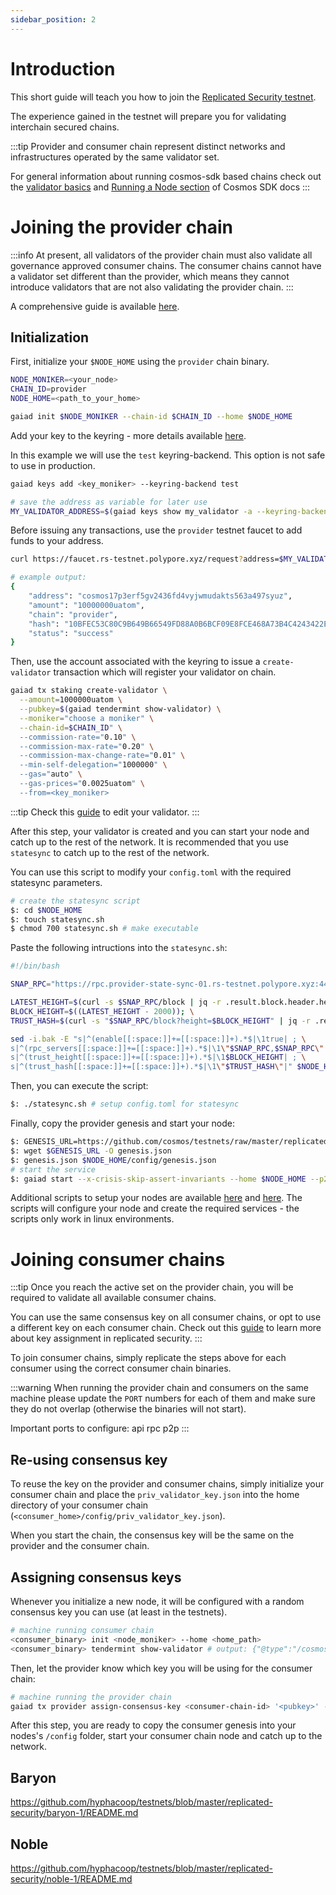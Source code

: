 ```yaml
---
sidebar_position: 2
---
```


# Introduction
This short guide will teach you how to join the [Replicated Security testnet](https://github.com/hyphacoop/testnets/tree/master/replicated-security).

The experience gained in the testnet will prepare you for validating interchain secured chains.

:::tip
Provider and consumer chain represent distinct networks and infrastructures operated by the same validator set.

For general information about running cosmos-sdk based chains check out the [validator basics](https://hub.cosmos.network/main/validators/validator-setup.html) and [Running a Node section](https://docs.cosmos.network/main/run-node/run-node) of Cosmos SDK docs
:::

# Joining the provider chain
:::info
At present, all validators of the provider chain must also validate all governance approved consumer chains. The consumer chains cannot have a validator set different than the provider, which means they cannot introduce validators that are not also validating the provider chain.
:::

A comprehensive guide is available [here](https://github.com/hyphacoop/testnets/tree/master/replicated-security/provider).


## Initialization

First, initialize your `$NODE_HOME` using the `provider` chain binary.

```bash
NODE_MONIKER=<your_node>
CHAIN_ID=provider
NODE_HOME=<path_to_your_home>

gaiad init $NODE_MONIKER --chain-id $CHAIN_ID --home $NODE_HOME
```

Add your key to the keyring - more details available [here](https://docs.cosmos.network/main/run-node/keyring).

In this example we will use the `test` keyring-backend. This option is not safe to use in production.
```bash
gaiad keys add <key_moniker> --keyring-backend test

# save the address as variable for later use
MY_VALIDATOR_ADDRESS=$(gaiad keys show my_validator -a --keyring-backend test)
``` 

Before issuing any transactions, use the `provider` testnet faucet to add funds to your address.
```bash
curl https://faucet.rs-testnet.polypore.xyz/request?address=$MY_VALIDATOR_ADDRESS&chain=provider

# example output:
{
    "address": "cosmos17p3erf5gv2436fd4vyjwmudakts563a497syuz",
    "amount": "10000000uatom",
    "chain": "provider",
    "hash": "10BFEC53C80C9B649B66549FD88A0B6BCF09E8FCE468A73B4C4243422E724985",
    "status": "success"
}
```

Then, use the account associated with the keyring to issue a `create-validator` transaction which will register your validator on chain.

```bash
gaiad tx staking create-validator \
  --amount=1000000uatom \
  --pubkey=$(gaiad tendermint show-validator) \
  --moniker="choose a moniker" \
  --chain-id=$CHAIN_ID" \
  --commission-rate="0.10" \
  --commission-max-rate="0.20" \
  --commission-max-change-rate="0.01" \
  --min-self-delegation="1000000" \
  --gas="auto" \
  --gas-prices="0.0025uatom" \
  --from=<key_moniker>
```

:::tip
Check this [guide](https://hub.cosmos.network/main/validators/validator-setup.html#edit-validator-description) to edit your validator.
:::

After this step, your validator is created and you can start your node and catch up to the rest of the network. It is recommended that you use `statesync` to catch up to the rest of the network.

You can use this script to modify your `config.toml` with the required statesync parameters.
```bash
# create the statesync script
$: cd $NODE_HOME
$: touch statesync.sh
$ chmod 700 statesync.sh # make executable
```

Paste the following intructions into the `statesync.sh`:

```bash
#!/bin/bash

SNAP_RPC="https://rpc.provider-state-sync-01.rs-testnet.polypore.xyz:443"

LATEST_HEIGHT=$(curl -s $SNAP_RPC/block | jq -r .result.block.header.height); \
BLOCK_HEIGHT=$((LATEST_HEIGHT - 2000)); \
TRUST_HASH=$(curl -s "$SNAP_RPC/block?height=$BLOCK_HEIGHT" | jq -r .result.block_id.hash)

sed -i.bak -E "s|^(enable[[:space:]]+=[[:space:]]+).*$|\1true| ; \
s|^(rpc_servers[[:space:]]+=[[:space:]]+).*$|\1\"$SNAP_RPC,$SNAP_RPC\"| ; \
s|^(trust_height[[:space:]]+=[[:space:]]+).*$|\1$BLOCK_HEIGHT| ; \
s|^(trust_hash[[:space:]]+=[[:space:]]+).*$|\1\"$TRUST_HASH\"|" $NODE_HOME/config/config.toml
```

Then, you can execute the script:
```bash
$: ./statesync.sh # setup config.toml for statesync
```

Finally, copy the provider genesis and start your node:
```bash
$: GENESIS_URL=https://github.com/cosmos/testnets/raw/master/replicated-security/provider/provider-genesis.json
$: wget $GENESIS_URL -O genesis.json
$: genesis.json $NODE_HOME/config/genesis.json
# start the service
$: gaiad start --x-crisis-skip-assert-invariants --home $NODE_HOME --p2p.seeds="08ec17e86dac67b9da70deb20177655495a55407@provider-seed-01.rs-testnet.polypore.xyz:26656,4ea6e56300a2f37b90e58de5ee27d1c9065cf871@provider-seed-02.rs-testnet.polypore.xyz:26656"
```

Additional scripts to setup your nodes are available [here](https://github.com/hyphacoop/testnets/blob/master/replicated-security/provider/join-rs-provider.sh) and [here](https://github.com/hyphacoop/testnets/blob/master/replicated-security/provider/join-rs-provider-cv.sh). The scripts will configure your node and create the required services - the scripts only work in linux environments.

# Joining consumer chains
:::tip
Once you reach the active set on the provider chain, you will be required to validate all available consumer chains.

You can use the same consensus key on all consumer chains, or opt to use a different key on each consumer chain.
Check out this [guide](../features/key-assignment.md) to learn more about key assignment in replicated security.
:::

To join consumer chains, simply replicate the steps above for each consumer using the correct consumer chain binaries.

:::warning
When running the provider chain and consumers on the same machine please update the `PORT` numbers for each of them and make sure they do not overlap (otherwise the binaries will not start).

Important ports to configure:
api
rpc
p2p
:::

## Re-using consensus key
To reuse the key on the provider and consumer chains, simply initialize your consumer chain and place the `priv_validator_key.json` into the home directory of your consumer chain (`<consumer_home>/config/priv_validator_key.json`).

When you start the chain, the consensus key will be the same on the provider and the consumer chain.

## Assigning consensus keys
Whenever you initialize a new node, it will be configured with a random consensus key you can use (at least in the testnets).

```bash
# machine running consumer chain
<consumer_binary> init <node_moniker> --home <home_path>
<consumer_binary> tendermint show-validator # output: {"@type":"/cosmos.crypto.ed25519.PubKey","key":"<key>"} === <pubkey>
```

Then, let the provider know which key you will be using for the consumer chain:
```bash
# machine running the provider chain
gaiad tx provider assign-consensus-key <consumer-chain-id> '<pubkey>' --from <key_moniker> --home $NODE_HOME --gas 900000 -b block -y -o json
```

After this step, you are ready to copy the consumer genesis into your nodes's `/config` folder, start your consumer chain node and catch up to the network.

## Baryon
https://github.com/hyphacoop/testnets/blob/master/replicated-security/baryon-1/README.md


## Noble
https://github.com/hyphacoop/testnets/blob/master/replicated-security/noble-1/README.md
